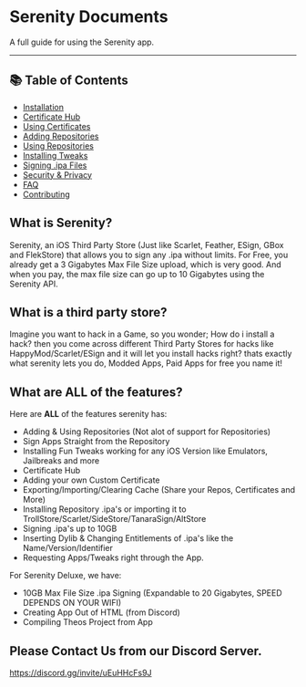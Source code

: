 # Serenity Documents

A full guide for using the Serenity app.

---

## 📚 Table of Contents

- [Installation](docs/installation.md)
- [Certificate Hub](docs/certificate-hub.md)
- [Using Certificates](docs/using-certificates.md)
- [Adding Repositories](docs/adding-repositories.md)
- [Using Repositories](docs/using-repositories.md)
- [Installing Tweaks](docs/using-repositories.md)
- [Signing .ipa Files](docs/signing-ipa.md)
- [Security & Privacy](docs/security.md)
- [FAQ](docs/faq.md)
- [Contributing](docs/contributing.md)


## What is Serenity?

Serenity, an iOS Third Party Store (Just like Scarlet, Feather, ESign, GBox and FlekStore) that allows you to sign any .ipa without limits.
For Free, you already get a 3 Gigabytes Max File Size upload, which is very good. And when you pay, the max file size can go up to 10 Gigabytes using the Serenity API.

## What is a third party store?
Imagine you want to hack in a Game, so you wonder; How do i install a hack? then you come across different Third Party Stores for hacks like HappyMod/Scarlet/ESign and it will let you install hacks right? thats exactly what serenity lets you do, Modded Apps, Paid Apps for free you name it!

## What are ALL of the features?

Here are **ALL** of the features serenity has:

- Adding & Using Repositories (Not alot of support for Repositories)
- Sign Apps Straight from the Repository
- Installing Fun Tweaks working for any iOS Version like Emulators, Jailbreaks and more
- Certificate Hub
- Adding your own Custom Certificate
- Exporting/Importing/Clearing Cache (Share your Repos, Certificates and More)
- Installing Repository .ipa's or importing it to TrollStore/Scarlet/SideStore/TanaraSign/AltStore
- Signing .ipa's up to 10GB
- Inserting Dylib & Changing Entitlements of .ipa's like the Name/Version/Identifier
- Requesting Apps/Tweaks right through the App.


For Serenity Deluxe, we have:

- 10GB Max File Size .ipa Signing (Expandable to 20 Gigabytes, SPEED DEPENDS ON YOUR WIFI)
- Creating App Out of HTML (from Discord)
- Compiling Theos Project from App


## Please Contact Us from our Discord Server.
https://discord.gg/invite/uEuHHcFs9J

